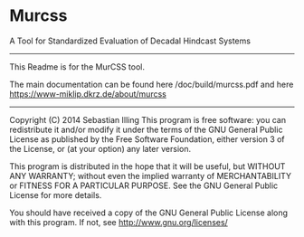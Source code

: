 Murcss 
======
A Tool for Standardized Evaluation of Decadal Hindcast Systems

------------------
This Readme is for the MurCSS tool. 

The main documentation can be found here /doc/build/murcss.pdf and here https://www-miklip.dkrz.de/about/murcss

------------------

Copyright (C) 2014  Sebastian Illing
This program is free software: you can redistribute it and/or modify
it under the terms of the GNU General Public License as published by
the Free Software Foundation, either version 3 of the License, or
(at your option) any later version.

This program is distributed in the hope that it will be useful,
but WITHOUT ANY WARRANTY; without even the implied warranty of
MERCHANTABILITY or FITNESS FOR A PARTICULAR PURPOSE.  See the
GNU General Public License for more details.

You should have received a copy of the GNU General Public License
along with this program.  If not, see <http://www.gnu.org/licenses/>

